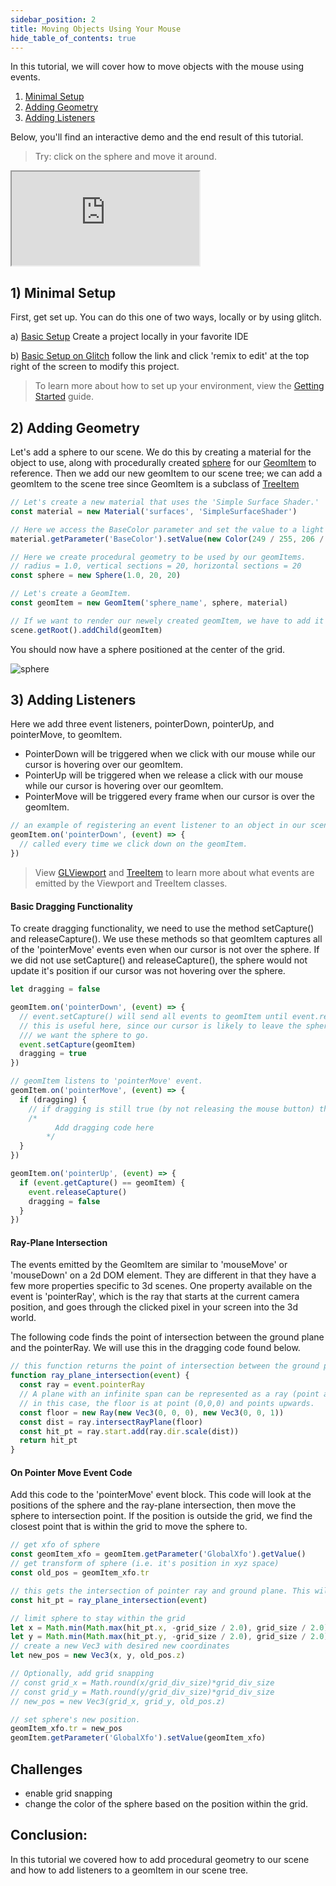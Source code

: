 ```yaml
---
sidebar_position: 2
title: Moving Objects Using Your Mouse
hide_table_of_contents: true
---
```


In this tutorial, we will cover how to move objects with the mouse using events.

1. [Minimal Setup](#1-minimal-setup)
2. [Adding Geometry](#2-adding-geometry)
3. [Adding Listeners](#3-adding-listeners)

Below, you'll find an interactive demo and the end result of this tutorial.

> Try: click on the sphere and move it around.

<iframe 
    src="https://glitch.com/embed/#!/embed/sphere-drag?path=index.html&previewSize=100"
    title="sphere-drag on Glitch"
    allow="geolocation; microphone; camera; midi; vr; encrypted-media"
  class="glitch" markdown="1"
></iframe>

## 1) Minimal Setup

First, get set up. You can do this one of two ways, locally or by using glitch.

a) [Basic Setup](basic-template.md)
Create a project locally in your favorite IDE

b) [Basic Setup on Glitch](https://glitch.com/edit/#!/zea-minimal-app)
follow the link and click 'remix to edit' at the top right of the screen to modify this project.

> To learn more about how to set up your environment, view the [Getting Started](../Manual/Getting-Started/getting-started-overview.md) guide.

## 2) Adding Geometry

Let's add a sphere to our scene. We do this by creating a material for the object to use, along with procedurally created [sphere](../API/SceneTree/Geometry/Shapes/SceneTree_Geometry_Shapes_Sphere.Sphere) for our [GeomItem](../API/SceneTree/SceneTree_GeomItem.GeomItem) to reference.
Then we add our new geomItem to our scene tree; we can add a geomItem to the scene tree since GeomItem is a subclass of [TreeItem](../API/SceneTree/SceneTree_TreeItem.TreeItem)

```javascript
// Let's create a new material that uses the 'Simple Surface Shader.'
const material = new Material('surfaces', 'SimpleSurfaceShader')

// Here we access the BaseColor parameter and set the value to a light gray.
material.getParameter('BaseColor').setValue(new Color(249 / 255, 206 / 255, 3 / 255))

// Here we create procedural geometry to be used by our geomItems.
// radius = 1.0, vertical sections = 20, horizontal sections = 20
const sphere = new Sphere(1.0, 20, 20)

// Let's create a GeomItem.
const geomItem = new GeomItem('sphere_name', sphere, material)

// If we want to render our newely created geomItem, we have to add it to our scene tree.
scene.getRoot().addChild(geomItem)
```

You should now have a sphere positioned at the center of the grid.

![sphere](../../static/img/misc/sphere-drag-step2.png ':class = screenshot')

## 3) Adding Listeners

Here we add three event listeners, pointerDown, pointerUp, and pointerMove, to geomItem.

- PointerDown will be triggered when we click with our mouse while our cursor is hovering over our geomItem.
- PointerUp will be triggered when we release a click with our mouse while our cursor is hovering over our geomItem.
- PointerMove will be triggered every frame when our cursor is over the geomItem.

```javascript
// an example of registering an event listener to an object in our scene.
geomItem.on('pointerDown', (event) => {
  // called every time we click down on the geomItem.
})
```

> View [GLViewport](../API/Renderer/Renderer_GLViewport.GLViewport) and [TreeItem](../API/SceneTree/SceneTree_.TreeItem) to learn more about what events are emitted by the Viewport and TreeItem classes.

#### Basic Dragging Functionality

To create dragging functionality, we need to use the method setCapture() and releaseCapture(). We use these methods so that geomItem captures all of the 'pointerMove' events even when our cursor is not over the sphere. If we did not use setCapture() and releaseCapture(), the sphere would not update it's position if our cursor was not hovering over the sphere.

```javascript
let dragging = false

geomItem.on('pointerDown', (event) => {
  // event.setCapture() will send all events to geomItem until event.releaseCapture() is called.
  // this is useful here, since our cursor is likely to leave the sphere as we drag toward where
  /// we want the sphere to go.
  event.setCapture(geomItem)
  dragging = true
})

// geomItem listens to 'pointerMove' event.
geomItem.on('pointerMove', (event) => {
  if (dragging) {
    // if dragging is still true (by not releasing the mouse button) this code should run.
    /*
          Add dragging code here
        */
  }
})

geomItem.on('pointerUp', (event) => {
  if (event.getCapture() == geomItem) {
    event.releaseCapture()
    dragging = false
  }
})
```

#### Ray-Plane Intersection

The events emitted by the GeomItem are similar to 'mouseMove' or 'mouseDown' on a 2d DOM element. They are different in that they have a few more properties specific to 3d scenes. One property available on the event is 'pointerRay', which is the ray that starts at the current camera position, and goes through the clicked pixel in your screen into the 3d world.

The following code finds the point of intersection between the ground plane and the pointerRay. We will use this in the dragging code found below.

```javascript
// this function returns the point of intersection between the ground plane and pointer ray.
function ray_plane_intersection(event) {
  const ray = event.pointerRay
  // A plane with an infinite span can be represented as a ray (point and direction)
  // in this case, the floor is at point (0,0,0) and points upwards.
  const floor = new Ray(new Vec3(0, 0, 0), new Vec3(0, 0, 1))
  const dist = ray.intersectRayPlane(floor)
  const hit_pt = ray.start.add(ray.dir.scale(dist))
  return hit_pt
}
```

#### On Pointer Move Event Code

Add this code to the 'pointerMove' event block. This code will look at the positions of the sphere and the ray-plane intersection, then move the sphere to intersection point. If the position is outside the grid, we find the closest point that is within the grid to move the sphere to.

```javascript
// get xfo of sphere
const geomItem_xfo = geomItem.getParameter('GlobalXfo').getValue()
// get transform of sphere (i.e. it's position in xyz space)
const old_pos = geomItem_xfo.tr

// this gets the intersection of pointer ray and ground plane. This will be the next position for our sphere.
const hit_pt = ray_plane_intersection(event)

// limit sphere to stay within the grid
let x = Math.min(Math.max(hit_pt.x, -grid_size / 2.0), grid_size / 2.0)
let y = Math.min(Math.max(hit_pt.y, -grid_size / 2.0), grid_size / 2.0)
// create a new Vec3 with desired new coordinates
let new_pos = new Vec3(x, y, old_pos.z)

// Optionally, add grid snapping
// const grid_x = Math.round(x/grid_div_size)*grid_div_size
// const grid_y = Math.round(y/grid_div_size)*grid_div_size
// new_pos = new Vec3(grid_x, grid_y, old_pos.z)

// set sphere's new position.
geomItem_xfo.tr = new_pos
geomItem.getParameter('GlobalXfo').setValue(geomItem_xfo)
```

## Challenges

- enable grid snapping
- change the color of the sphere based on the position within the grid.

## Conclusion:

In this tutorial we covered how to add procedural geometry to our scene and how to add listeners to a geomItem in our scene tree.

<!-- ## Next Steps -->

<!-- # TODO: also write subsequent tutorial covering object targeting via look-at rotation method.
In this tutorial, we will go over how to create an object that tracks another objects position using events. -->
